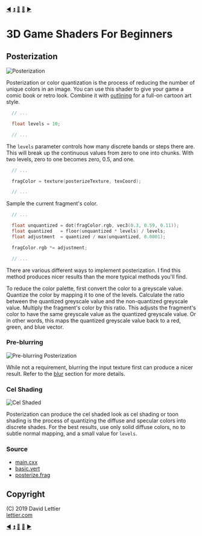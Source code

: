 [:arrow_backward:](depth-of-field.md)
[:arrow_double_up:](../README.md)
[:arrow_up_small:](#)
[:arrow_down_small:](#copyright)
[:arrow_forward:](pixelization.md)

# 3D Game Shaders For Beginners

## Posterization

![Posterization](https://i.imgur.com/KHQr4XG.gif)

Posterization or color quantization is the process of reducing the number of unique colors in an image.
You can use this shader to give your game a comic book or retro look.
Combine it with [outlining](outlining.md) for a full-on cartoon art style.

```c
  // ...

  float levels = 10;

  // ...
```

The `levels` parameter controls how many discrete bands or steps there are.
This will break up the continuous values from zero to one into chunks.
With two levels, zero to one becomes zero, 0.5, and one.


```c
  // ...

  fragColor = texture(posterizeTexture, texCoord);

  // ...
```

Sample the current fragment's color.

```c
  // ...

  float unquantized = dot(fragColor.rgb, vec3(0.3, 0.59, 0.11));
  float quantized   = floor(unquantized * levels) / levels;
  float adjustment  = quantized / max(unquantized, 0.0001);

  fragColor.rgb *= adjustment;

  // ...
```

There are various different ways to implement posterization.
I find this method produces nicer results than the more typical methods you'll find.

To reduce the color palette, first convert the color to a greyscale value.
Quantize the color by mapping it to one of the levels.
Calculate the ratio between the quantized greyscale value and the non-quantized greyscale value.
Multiply the fragment's color by this ratio.
This adjusts the fragment's color to have the same greyscale value as the quantized greyscale value.
Or in other words, this maps the quantized greyscale value back to a red, green, and blue vector.

### Pre-blurring

![Pre-blurring Posterization](https://i.imgur.com/tXVNGxY.gif)

While not a requirement, blurring the input texture first can produce a nicer result.
Refer to the [blur](blur.md) section for more details.

### Cel Shading

![Cel Shaded](https://i.imgur.com/PXWFrEZ.gif)

Posterization can produce the cel shaded look as cel shading or toon shading is the process of quantizing
the diffuse and specular colors into discrete shades.
For the best results,
use only solid diffuse colors,
no to subtle normal mapping,
and a small value for `levels`.

### Source

- [main.cxx](../demo/src/main.cxx)
- [basic.vert](../demo/shaders/vertex/basic.vert)
- [posterize.frag](../demo/shaders/fragment/posterize.frag)

## Copyright

(C) 2019 David Lettier
<br>
[lettier.com](https://www.lettier.com)

[:arrow_backward:](depth-of-field.md)
[:arrow_double_up:](../README.md)
[:arrow_up_small:](#)
[:arrow_down_small:](#copyright)
[:arrow_forward:](pixelization.md)
